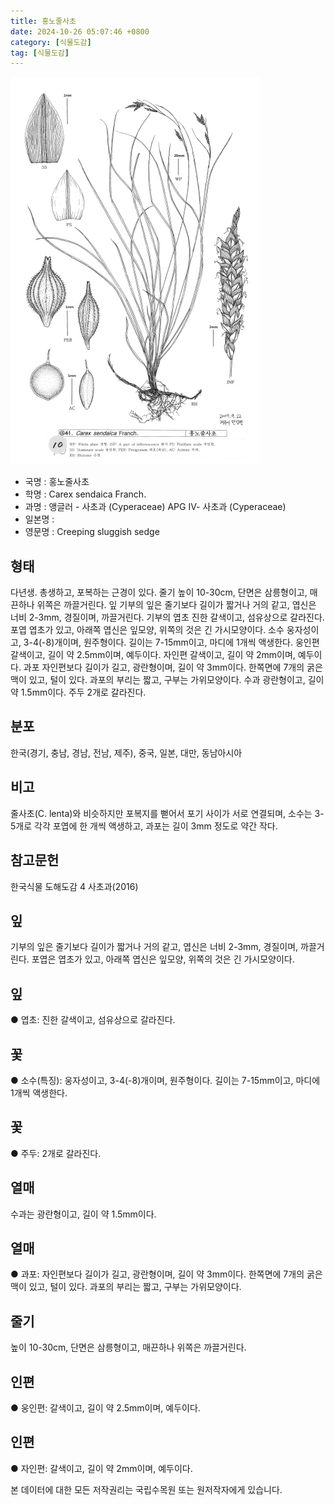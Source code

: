 ```yaml
---
title: 홍노줄사초
date: 2024-10-26 05:07:46 +0800
category: [식물도감]
tag: [식물도감]
---
```




![홍노줄사초](/assets/img/fileUpload/plants/basic/illustration/9851_illustration_th2.jpg)
- 국명 : 홍노줄사초
- 학명 : Carex sendaica Franch.
- 과명 : 앵글러 - 사초과 (Cyperaceae) APG Ⅳ- 사초과 (Cyperaceae)
- 일본명 : 
- 영문명 : Creeping sluggish sedge


## 형태
다년생. 총생하고, 포복하는 근경이 있다. 줄기 높이 10-30cm, 단면은 삼릉형이고, 매끈하나 위쪽은 까끌거린다. 잎 기부의 잎은 줄기보다 길이가 짧거나 거의 같고, 엽신은 너비 2-3mm, 경질이며, 까끌거린다. 기부의 엽초 진한 갈색이고, 섬유상으로 갈라진다. 포엽 엽초가 있고, 아래쪽 엽신은 잎모양, 위쪽의 것은 긴 가시모양이다. 소수 웅자성이고, 3-4(-8)개이며, 원주형이다. 길이는 7-15mm이고, 마디에 1개씩 액생한다. 웅인편 갈색이고, 길이 약 2.5mm이며, 예두이다. 자인편 갈색이고, 길이 약 2mm이며, 예두이다. 과포 자인편보다 길이가 길고, 광란형이며, 길이 약 3mm이다. 한쪽면에 7개의 굵은 맥이 있고, 털이 있다. 과포의 부리는 짧고, 구부는 가위모양이다. 수과 광란형이고, 길이 약 1.5mm이다. 주두 2개로 갈라진다.
## 분포
한국(경기, 충남, 경남, 전남, 제주), 중국, 일본, 대만, 동남아시아
## 비고
줄사초(C. lenta)와 비슷하지만 포복지를 뻗어서 포기 사이가 서로 연결되며, 소수는 3-5개로 각각 포엽에 한 개씩 액생하고, 과포는 길이 3mm 정도로 약간 작다.
## 참고문헌
한국식물 도해도감 4 사초과(2016)
## 잎
기부의 잎은 줄기보다 길이가 짧거나 거의 같고, 엽신은 너비 2-3mm, 경질이며, 까끌거린다.
포엽은 엽초가 있고, 아래쪽 엽신은 잎모양, 위쪽의 것은 긴 가시모양이다.
## 잎
● 엽초: 진한 갈색이고, 섬유상으로 갈라진다.
## 꽃
● 소수(특징): 웅자성이고, 3-4(-8)개이며, 원주형이다. 길이는 7-15mm이고, 마디에 1개씩 액생한다.
## 꽃
● 주두: 2개로 갈라진다.
## 열매
수과는 광란형이고, 길이 약 1.5mm이다.
## 열매
● 과포: 자인편보다 길이가 길고, 광란형이며, 길이 약 3mm이다. 한쪽면에 7개의 굵은 맥이 있고, 털이 있다. 과포의 부리는 짧고, 구부는 가위모양이다.
## 줄기
높이 10-30cm, 단면은 삼릉형이고, 매끈하나 위쪽은 까끌거린다.
## 인편
● 웅인편: 갈색이고, 길이 약 2.5mm이며, 예두이다.
## 인편
● 자인편: 갈색이고, 길이 약 2mm이며, 예두이다.






본 데이터에 대한 모든 저작권리는 국립수목원 또는 원저작자에게 있습니다.
